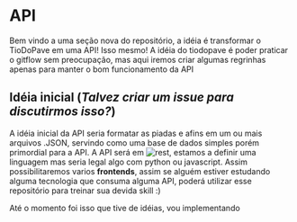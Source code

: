 # API
Bem vindo a uma seção nova do repositório, a idéia é transformar o TioDoPave em uma API! Isso mesmo!
A idéia do tiodopave é poder praticar o gitflow sem preocupação, mas aqui iremos criar algumas regrinhas apenas para manter o bom funcionamento da API

## Idéia inicial (*Talvez criar um issue para discutirmos isso?*)
A idéia inicial da API seria formatar as piadas e afins em um ou mais arquivos .JSON, servindo como uma base de dados simples porém primordial para a API.
A API será em ![**rest**](https://becode.com.br/o-que-e-api-rest-e-restful/), estamos a definir uma linguagem mas seria legal algo com python ou javascript. Assim possibilitaremos varios **frontends**, assim se alguém estiver estudando alguma tecnologia que consuma alguma API, poderá utilizar esse repositório para treinar sua devida skill :)

Até o momento foi isso que tive de idéias, vou implementando